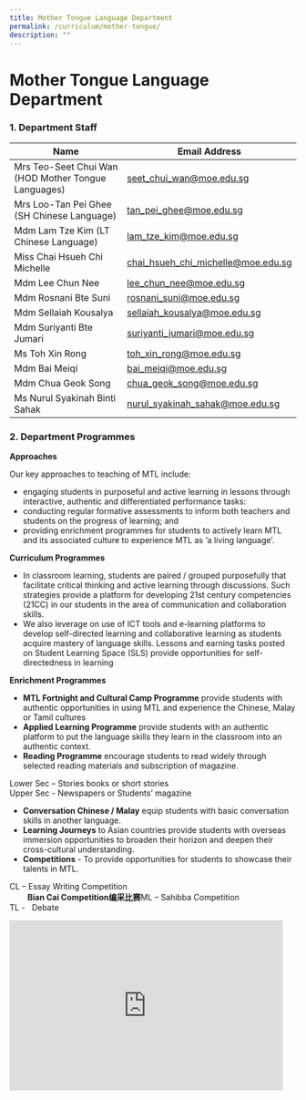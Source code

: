 ```yaml
---
title: Mother Tongue Language Department
permalink: /curriculum/mother-tongue/
description: ""
---
```

# **Mother Tongue Language Department**

### 1\. Department Staff

| Name 	| Email Address 	|
|---	|---	|
| Mrs Teo-Seet Chui Wan (HOD Mother Tongue Languages) 	| [seet_chui_wan@moe.edu.sg](mailto:seet_chui_wan@moe.edu.sg) 	|
| Mrs Loo-Tan Pei Ghee (SH Chinese Language) 	| [tan_pei_ghee@moe.edu.sg](mailto:tan_pei_ghee@moe.edu.sg) 	|
| Mdm Lam Tze Kim (LT Chinese Language) 	| [lam_tze_kim@moe.edu.sg](mailto:lam_tze_kim@moe.edu.sg) 	|
| Miss Chai Hsueh Chi Michelle 	| [chai_hsueh_chi_michelle@moe.edu.sg](mailto:chai_hsueh_chi_michelle@moe.edu.sg) 	|
| Mdm Lee Chun Nee 	| [lee_chun_nee@moe.edu.sg](mailto:lee_chun_nee@moe.edu.sg) 	|
| Mdm Rosnani Bte Suni 	| [rosnani_suni@moe.edu.sg](mailto:rosnani_suni@moe.edu.sg) 	|
| Mdm Sellaiah Kousalya 	| [sellaiah_kousalya@moe.edu.sg](mailto:sellaiah_kousalya@moe.edu.sg) 	|
| Mdm Suriyanti Bte Jumari 	| [suriyanti_jumari@moe.edu.sg](mailto:suriyanti_jumari@moe.edu.sg) 	|
| Ms Toh Xin Rong 	| [toh_xin_rong@moe.edu.sg](mailto:toh_xin_rong@moe.edu.sg) 	|
| Mdm Bai Meiqi 	| [bai_meiqi@moe.edu.sg](mailto:bai_meiqi@moe.edu.sg) 	|
| Mdm Chua Geok Song 	| [chua_geok_song@moe.edu.sg](mailto:chua_geok_song@moe.edu.sg) 	|
| Ms Nurul Syakinah Binti Sahak 	| [nurul_syakinah_sahak@moe.edu.sg](mailto:nurul_syakinah_sahak@moe.edu.sg) 	|


### 2\. Department Programmes

**Approaches**

Our key approaches to teaching of MTL include:

*   engaging students in purposeful and active learning in lessons through interactive, authentic and differentiated performance tasks:
*   conducting regular formative assessments to inform both teachers and students on the progress of learning; and
*   providing enrichment programmes for students to actively learn MTL and its associated culture to experience MTL as ‘a living language’.

**Curriculum Programmes**

*   In classroom learning, students are paired / grouped purposefully that facilitate critical thinking and active learning through discussions. Such strategies provide a platform for developing 21st&nbsp;century competencies (21CC) in our students in the area of communication and collaboration skills.
*   We also leverage on use of ICT tools and e-learning platforms to develop self-directed learning and collaborative learning as students acquire mastery of language skills. Lessons and earning tasks posted on Student Learning Space (SLS) provide opportunities for self-directedness in learning

**Enrichment Programmes**

*   **MTL Fortnight and Cultural Camp Programme**&nbsp;provide students with authentic opportunities in using MTL and experience the Chinese, Malay or Tamil cultures
*   **Applied Learning Programme**&nbsp;provide students with an authentic platform to put the language skills they learn in the classroom into an authentic context.
*   **Reading Programme**&nbsp;encourage students to read widely through selected reading materials and subscription of magazine.

Lower Sec – Stories books or short stories  
Upper Sec - Newspapers or Students’ magazine

*   **Conversation Chinese / Malay**&nbsp;equip students with basic conversation skills in another language.
*   **Learning Journeys**&nbsp;to Asian countries provide students with overseas immersion opportunities to broaden their horizon and deepen their cross-cultural understanding.
*   **Competitions**&nbsp;- To provide opportunities for students to showcase their talents in MTL.

CL – Essay Writing Competition  
&nbsp; &nbsp; &nbsp; &nbsp; **Bian Cai Competition编采比赛**ML – Sahibba Competition  
TL -&nbsp;&nbsp; Debate
<iframe src="https://docs.google.com/presentation/d/e/2PACX-1vRZv_BDkLx8q21qIdNvQwPhZYZPY4lquKtJGdMzgbJTOBasZWeqAsKKCRQjh3c7H1GncXrhR7swuywG/embed?start=false&amp;loop=false&amp;delayms=3000" frameborder="0" width="480" height="299" allowfullscreen="true"></iframe>

